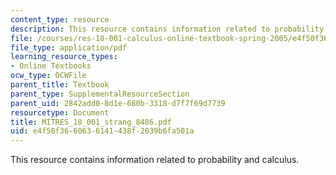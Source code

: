 ```yaml
---
content_type: resource
description: This resource contains information related to probability and calculus.
file: /courses/res-18-001-calculus-online-textbook-spring-2005/e4f50f3660636141438f2039b6fa501a_MITRES_18_001_strang_8486.pdf
file_type: application/pdf
learning_resource_types:
- Online Textbooks
ocw_type: OCWFile
parent_title: Textbook
parent_type: SupplementalResourceSection
parent_uid: 2842add0-8d1e-680b-3318-d7f7f69d7739
resourcetype: Document
title: MITRES_18_001_strang_8486.pdf
uid: e4f50f36-6063-6141-438f-2039b6fa501a
---
```

This resource contains information related to probability and calculus.

